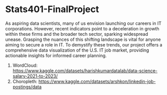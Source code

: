 # Stats401-FinalProject

As aspiring data scientists, many of us envision launching our careers in IT corporations. However, recent indicators point to a deceleration in growth within these firms and the broader tech sector, sparking widespread unease. Grasping the nuances of this shifting landscape is vital for anyone aiming to secure a role in IT. To demystify these trends, our project offers a comprehensive data visualization of the U.S. IT job market, providing actionable insights for informed career planning.


1. WordCloud: https://www.kaggle.com/datasets/harishkumardatalab/data-science-salary-2021-to-2023/
2. Choropleth: https://www.kaggle.com/datasets/arshkon/linkedin-job-postings/data

